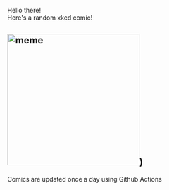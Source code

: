 Hello there! <br>Here's a random xkcd comic!<br>
## <img src="https://imgs.xkcd.com/comics/50_ways.png" alt="meme" width="300"/>)<br>
Comics are updated once a day using Github Actions